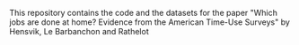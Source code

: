 This repository contains the code and the datasets for the paper "Which jobs are done at home? Evidence from the American Time-Use Surveys" by Hensvik, Le Barbanchon and Rathelot


